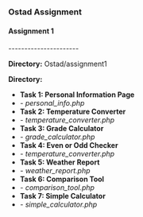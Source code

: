 <h3>Ostad Assignment</h3>

<h4>Assignment 1</h4>

<p>----------------------</p>

<p><strong>Directory:</strong> Ostad/assignment1</p>

<p><strong>Directory:</strong></p>
<ul>
    <li><strong>Task 1: Personal Information Page</strong></li>
    <li> - <i>personal_info.php</i>
    <li><strong>Task 2: Temperature Converter</strong></li>
    <li> - <i>temperature_converter.php</i>
    <li><strong>Task 3: Grade Calculator</strong></li>
    <li> - <i>grade_calculator.php</i>
    <li><strong>Task 4: Even or Odd Checker</strong></li>
    <li> - <i>temperature_converter.php</i>
    <li><strong>Task 5: Weather Report</strong></li>
    <li> - <i>weather_report.php</i>
    <li><strong>Task 6: Comparison Tool</strong></li>
    <li> - <i>comparison_tool.php</i>
    <li><strong>Task 7: Simple Calculator</strong></li>
    <li> - <i>simple_calculator.php</i>
</ul>
